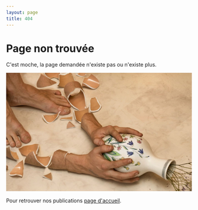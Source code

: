 ```yaml
---
layout: page
title: 404
---
```


# Page non trouvée

C'est moche, la page demandée n'existe pas ou n'existe plus. 

![404](assets/media/404.jpg)

Pour retrouver nos publications [page d'accueil](/).
